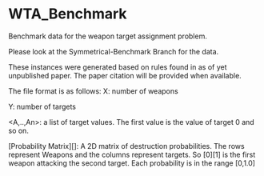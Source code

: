 # WTA_Benchmark
Benchmark data for the weapon target assignment problem.

Please look at the Symmetrical-Benchmark Branch for the data.

These instances were generated based on rules found in as of yet unpublished paper.
The paper citation will be provided when available.

The file format is as follows:
X: number of weapons

Y: number of targets

<A,..,An>: a list of target values. The first value is the value of target 0 and so on.

[Probability Matrix][]: A 2D matrix of destruction probabilities. The rows represent Weapons and the columns represent targets. So [0][1] is the first weapon attacking the second target. Each probability is in the range [0,1.0] 
